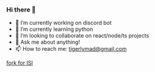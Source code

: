 ### Hi there 👋


- 🔭 I’m currently working on discord bot
- 🌱 I’m currently learning python
- 👯 I’m looking to collaborate on react/node/ts projects
- 💬 Ask me about anything!
- 📫 How to reach me: tigerlymad@gmail.com

[fork for ISI](https://github.com/Tigerly1/tindetheus)
